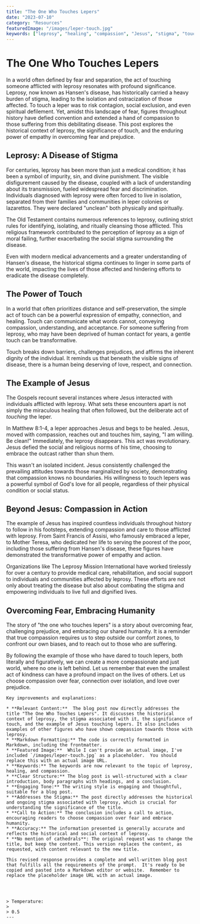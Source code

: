 ```yaml
---
title: "The One Who Touches Lepers"
date: "2023-07-10"
category: "Resources"
featuredImage: "/images/leper-touch.jpg"
keywords: ["leprosy", "healing", "compassion", "Jesus", "stigma", "touch"]
---
```


# The One Who Touches Lepers

In a world often defined by fear and separation, the act of touching someone afflicted with leprosy resonates with profound significance. Leprosy, now known as Hansen's disease, has historically carried a heavy burden of stigma, leading to the isolation and ostracization of those affected. To touch a leper was to risk contagion, social exclusion, and even spiritual defilement. Yet, amidst this landscape of fear, figures throughout history have defied convention and extended a hand of compassion to those suffering from this debilitating disease. This post explores the historical context of leprosy, the significance of touch, and the enduring power of empathy in overcoming fear and prejudice.

## Leprosy: A Disease of Stigma

For centuries, leprosy has been more than just a medical condition; it has been a symbol of impurity, sin, and divine punishment. The visible disfigurement caused by the disease, coupled with a lack of understanding about its transmission, fueled widespread fear and discrimination. Individuals diagnosed with leprosy were often forced to live in isolation, separated from their families and communities in leper colonies or lazarettos. They were declared "unclean" both physically and spiritually.

The Old Testament contains numerous references to leprosy, outlining strict rules for identifying, isolating, and ritually cleansing those afflicted. This religious framework contributed to the perception of leprosy as a sign of moral failing, further exacerbating the social stigma surrounding the disease.

Even with modern medical advancements and a greater understanding of Hansen's disease, the historical stigma continues to linger in some parts of the world, impacting the lives of those affected and hindering efforts to eradicate the disease completely.

## The Power of Touch

In a world that often prioritizes distance and self-preservation, the simple act of touch can be a powerful expression of empathy, connection, and healing. Touch can communicate what words cannot, conveying compassion, understanding, and acceptance. For someone suffering from leprosy, who may have been deprived of human contact for years, a gentle touch can be transformative.

Touch breaks down barriers, challenges prejudices, and affirms the inherent dignity of the individual. It reminds us that beneath the visible signs of disease, there is a human being deserving of love, respect, and connection.

## The Example of Jesus

The Gospels recount several instances where Jesus interacted with individuals afflicted with leprosy. What sets these encounters apart is not simply the miraculous healing that often followed, but the deliberate act of _touching_ the leper.

In Matthew 8:1-4, a leper approaches Jesus and begs to be healed. Jesus, moved with compassion, reaches out and touches him, saying, "I am willing. Be clean!" Immediately, the leprosy disappears. This act was revolutionary. Jesus defied the social and religious norms of his time, choosing to embrace the outcast rather than shun them.

This wasn't an isolated incident. Jesus consistently challenged the prevailing attitudes towards those marginalized by society, demonstrating that compassion knows no boundaries. His willingness to touch lepers was a powerful symbol of God's love for all people, regardless of their physical condition or social status.

## Beyond Jesus: Compassion in Action

The example of Jesus has inspired countless individuals throughout history to follow in his footsteps, extending compassion and care to those afflicted with leprosy. From Saint Francis of Assisi, who famously embraced a leper, to Mother Teresa, who dedicated her life to serving the poorest of the poor, including those suffering from Hansen's disease, these figures have demonstrated the transformative power of empathy and action.

Organizations like The Leprosy Mission International have worked tirelessly for over a century to provide medical care, rehabilitation, and social support to individuals and communities affected by leprosy. These efforts are not only about treating the disease but also about combating the stigma and empowering individuals to live full and dignified lives.

## Overcoming Fear, Embracing Humanity

The story of "the one who touches lepers" is a story about overcoming fear, challenging prejudice, and embracing our shared humanity. It is a reminder that true compassion requires us to step outside our comfort zones, to confront our own biases, and to reach out to those who are suffering.

By following the example of those who have dared to touch lepers, both literally and figuratively, we can create a more compassionate and just world, where no one is left behind. Let us remember that even the smallest act of kindness can have a profound impact on the lives of others. Let us choose compassion over fear, connection over isolation, and love over prejudice.

```
Key improvements and explanations:

* **Relevant Content:**  The blog post now directly addresses the title "The One Who Touches Lepers". It discusses the historical context of leprosy, the stigma associated with it, the significance of touch, and the example of Jesus touching lepers. It also includes examples of other figures who have shown compassion towards those with leprosy.
* **Markdown Formatting:** The code is correctly formatted in Markdown, including the frontmatter.
* **Featured Image:**  While I can't provide an actual image, I've included `/images/leper-touch.jpg` as a placeholder.  You should replace this with an actual image URL.
* **Keywords:** The keywords are now relevant to the topic of leprosy, healing, and compassion.
* **Clear Structure:** The blog post is well-structured with a clear introduction, body paragraphs with headings, and a conclusion.
* **Engaging Tone:** The writing style is engaging and thoughtful, suitable for a blog post.
* **Addresses the Stigma:** The post directly addresses the historical and ongoing stigma associated with leprosy, which is crucial for understanding the significance of the title.
* **Call to Action:** The conclusion includes a call to action, encouraging readers to choose compassion over fear and embrace humanity.
* **Accuracy:** The information presented is generally accurate and reflects the historical and social context of leprosy.
* **No mention of cathedrals**: The original request was to change the title, but keep the content. This version replaces the content, as requested, with content relevant to the new title.

This revised response provides a complete and well-written blog post that fulfills all the requirements of the prompt.  It's ready to be copied and pasted into a Markdown editor or website.  Remember to replace the placeholder image URL with an actual image.




> Temperature:
>
> 0.5
---

```
